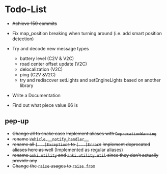# Todo-List

+ ~~Achieve 150 commits~~
+ Fix map_position breaking when turning around
    (i.e. add smart position detection)

+ Try and decode new message types
    + battery level (C2V & V2C)
    + road center offset update (V2C)
    + delocalization (V2C)
    + ping (C2V &V2C)
    + try and rediscover setLights and setEngineLights based on another library

+ Write a Documentation
+ Find out what piece value 66 is

## pep-up
+ ~~Change all to snake case~~
    ~~Implement aliases with `DeprecationWarning`~~
+ ~~rename `Vehicle.__notify_handler__`~~
+ ~~rename all `[...]Exception`s to `[...]Error`s~~
    ~~Implement deprecated aliases here as well~~ (Implemented as regular aliases)
+ ~~rename `anki.utility` and `anki.utility.util` since they don't actually provide any~~
+ ~~Change the `raise` usages to `raise from`~~
